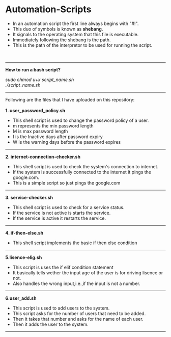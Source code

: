# Automation-Scripts

 - In an automation script the first line always begins with "#!".
 - This duo of symbols is known as __shebang__.
 - It signals to the operating system that this file is executable.
 - Immediately following the shebang is the path.
 - This is the path of the interpretor to be used for running the script.
<br>

---

__How to run a bash script?__


  *sudo chmod u+x script_name.sh*<br>
  *./script_name.sh*

---

Following are the files that I have uploaded on this repository:
<br><br>
__1. user_password_policy.sh__

 - This shell script is used to change the password policy of a user.
 - m represents the min password length
 - M is max password length
 - I is the Inactive days after password expiry
 - W is the warning days before the password expires
---
__2. internet-connection-checker.sh__

 - This shell script is used to check the system's connection to internet.
 - If the system is successfully connected to the internet it pings the google.com.
 - This is a simple script so just pings the google.com
---
__3. service-checker.sh__
 - This shell script is used to check for a service status.
 - If the service is not active is starts the service.
 - If the service is active it restarts the service.
---
__4. if-then-else.sh__
 - This shell script implements the basic if then else condition
---
__5.lisence-elig.sh__
 - This script is uses the if elif condition statement
 - It basically tells wether the input age of the user is for driving lisence or not.
 - Also handles the wrong input,i.e.,if the input is not a number.
---
__6.user_add.sh__
 - This script is used to add users to the system.
 - This script asks for the number of users that need to be added.
 - Then it takes that number and asks for the name of each user.
 - Then it adds the user to the system.
---